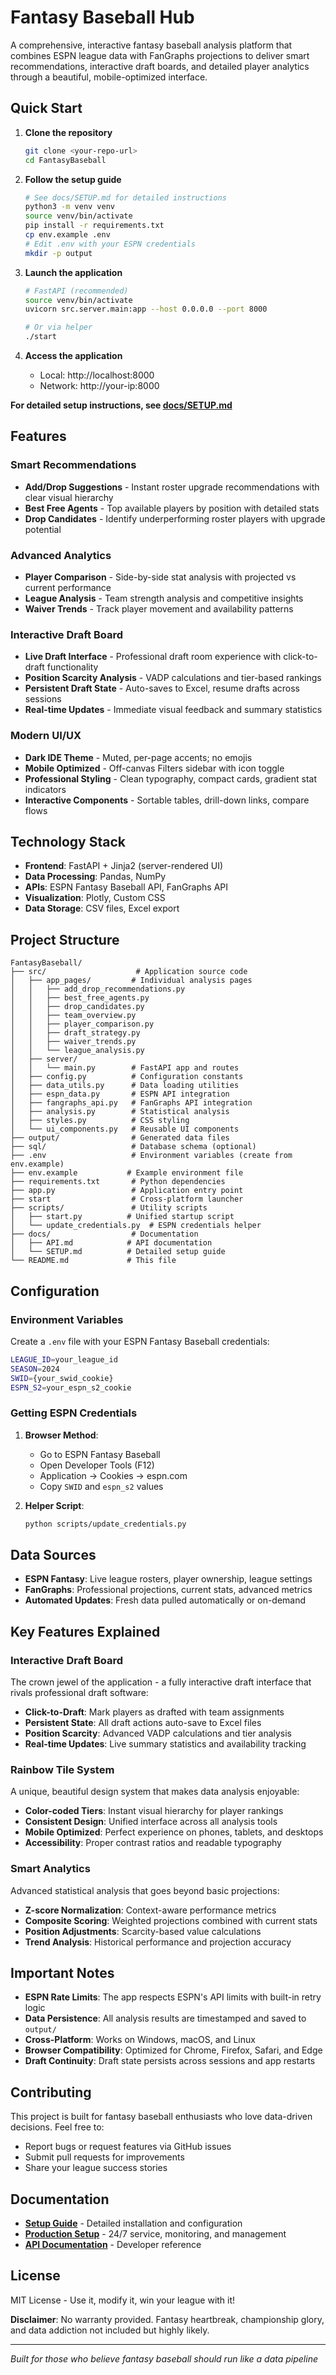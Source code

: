 # Fantasy Baseball Hub

A comprehensive, interactive fantasy baseball analysis platform that combines ESPN league data with FanGraphs projections to deliver smart recommendations, interactive draft boards, and detailed player analytics through a beautiful, mobile-optimized interface.

## Quick Start

1. **Clone the repository**
   ```bash
   git clone <your-repo-url>
   cd FantasyBaseball
   ```

2. **Follow the setup guide**
   ```bash
   # See docs/SETUP.md for detailed instructions
   python3 -m venv venv
   source venv/bin/activate
   pip install -r requirements.txt
   cp env.example .env
   # Edit .env with your ESPN credentials
   mkdir -p output
   ```

3. **Launch the application**
   ```bash
   # FastAPI (recommended)
   source venv/bin/activate
   uvicorn src.server.main:app --host 0.0.0.0 --port 8000

   # Or via helper
   ./start
   ```

4. **Access the application**
   - Local: http://localhost:8000
   - Network: http://your-ip:8000

**For detailed setup instructions, see [docs/SETUP.md](docs/SETUP.md)**

## Features

### Smart Recommendations
- **Add/Drop Suggestions** - Instant roster upgrade recommendations with clear visual hierarchy
- **Best Free Agents** - Top available players by position with detailed stats
- **Drop Candidates** - Identify underperforming roster players with upgrade potential

### Advanced Analytics
- **Player Comparison** - Side-by-side stat analysis with projected vs current performance
- **League Analysis** - Team strength analysis and competitive insights
- **Waiver Trends** - Track player movement and availability patterns

### Interactive Draft Board
- **Live Draft Interface** - Professional draft room experience with click-to-draft functionality
- **Position Scarcity Analysis** - VADP calculations and tier-based rankings
- **Persistent Draft State** - Auto-saves to Excel, resume drafts across sessions
- **Real-time Updates** - Immediate visual feedback and summary statistics

### Modern UI/UX
- **Dark IDE Theme** - Muted, per-page accents; no emojis
- **Mobile Optimized** - Off-canvas Filters sidebar with icon toggle
- **Professional Styling** - Clean typography, compact cards, gradient stat indicators
- **Interactive Components** - Sortable tables, drill-down links, compare flows

## Technology Stack

- **Frontend**: FastAPI + Jinja2 (server-rendered UI)
- **Data Processing**: Pandas, NumPy
- **APIs**: ESPN Fantasy Baseball API, FanGraphs API
- **Visualization**: Plotly, Custom CSS
- **Data Storage**: CSV files, Excel export

## Project Structure

```
FantasyBaseball/
├── src/                    # Application source code
│   ├── app_pages/         # Individual analysis pages
│   │   ├── add_drop_recommendations.py
│   │   ├── best_free_agents.py
│   │   ├── drop_candidates.py
│   │   ├── team_overview.py
│   │   ├── player_comparison.py
│   │   ├── draft_strategy.py
│   │   ├── waiver_trends.py
│   │   └── league_analysis.py
│   ├── server/
│   │   └── main.py        # FastAPI app and routes
│   ├── config.py          # Configuration constants
│   ├── data_utils.py      # Data loading utilities
│   ├── espn_data.py       # ESPN API integration
│   ├── fangraphs_api.py   # FanGraphs API integration
│   ├── analysis.py        # Statistical analysis
│   ├── styles.py          # CSS styling
│   └── ui_components.py   # Reusable UI components
├── output/                # Generated data files
├── sql/                   # Database schema (optional)
├── .env                   # Environment variables (create from env.example)
├── env.example           # Example environment file
├── requirements.txt       # Python dependencies
├── app.py                 # Application entry point
├── start                  # Cross-platform launcher
├── scripts/               # Utility scripts
│   ├── start.py          # Unified startup script
│   └── update_credentials.py  # ESPN credentials helper
├── docs/                  # Documentation
│   ├── API.md            # API documentation
│   └── SETUP.md          # Detailed setup guide
└── README.md             # This file
```

## Configuration

### Environment Variables

Create a `.env` file with your ESPN Fantasy Baseball credentials:

```bash
LEAGUE_ID=your_league_id
SEASON=2024
SWID={your_swid_cookie}
ESPN_S2=your_espn_s2_cookie
```

### Getting ESPN Credentials

1. **Browser Method**: 
   - Go to ESPN Fantasy Baseball
   - Open Developer Tools (F12)
   - Application → Cookies → espn.com
   - Copy `SWID` and `espn_s2` values

2. **Helper Script**:
   ```bash
   python scripts/update_credentials.py
   ```

## Data Sources

- **ESPN Fantasy**: Live league rosters, player ownership, league settings
- **FanGraphs**: Professional projections, current stats, advanced metrics
- **Automated Updates**: Fresh data pulled automatically or on-demand

## Key Features Explained

### Interactive Draft Board
The crown jewel of the application - a fully interactive draft interface that rivals professional draft software:
- **Click-to-Draft**: Mark players as drafted with team assignments
- **Persistent State**: All draft actions auto-save to Excel files
- **Position Scarcity**: Advanced VADP calculations and tier analysis
- **Real-time Updates**: Live summary statistics and availability tracking

### Rainbow Tile System
A unique, beautiful design system that makes data analysis enjoyable:
- **Color-coded Tiers**: Instant visual hierarchy for player rankings
- **Consistent Design**: Unified interface across all analysis tools
- **Mobile Optimized**: Perfect experience on phones, tablets, and desktops
- **Accessibility**: Proper contrast ratios and readable typography

### Smart Analytics
Advanced statistical analysis that goes beyond basic projections:
- **Z-score Normalization**: Context-aware performance metrics
- **Composite Scoring**: Weighted projections combined with current stats
- **Position Adjustments**: Scarcity-based value calculations
- **Trend Analysis**: Historical performance and projection accuracy

## Important Notes

- **ESPN Rate Limits**: The app respects ESPN's API limits with built-in retry logic
- **Data Persistence**: All analysis results are timestamped and saved to `output/`
- **Cross-Platform**: Works on Windows, macOS, and Linux
- **Browser Compatibility**: Optimized for Chrome, Firefox, Safari, and Edge
- **Draft Continuity**: Draft state persists across sessions and app restarts

## Contributing

This project is built for fantasy baseball enthusiasts who love data-driven decisions. Feel free to:
- Report bugs or request features via GitHub issues
- Submit pull requests for improvements
- Share your league success stories

## Documentation

- **[Setup Guide](docs/SETUP.md)** - Detailed installation and configuration
- **[Production Setup](PRODUCTION_SETUP.md)** - 24/7 service, monitoring, and management
- **[API Documentation](docs/API.md)** - Developer reference

## License

MIT License - Use it, modify it, win your league with it!

**Disclaimer**: No warranty provided. Fantasy heartbreak, championship glory, and data addiction not included but highly likely.

---

*Built for those who believe fantasy baseball should run like a data pipeline*
